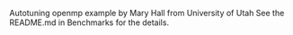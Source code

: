 Autotuning openmp example by Mary Hall from University of Utah
See the README.md in Benchmarks for the details.
